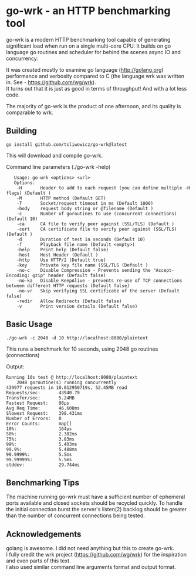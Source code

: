 go-wrk - an HTTP benchmarking tool
==================================

go-wrk is a modern HTTP benchmarking tool capable of generating significant load when run on a single multi-core CPU. It builds on go language go routines and scheduler for behind the scenes async IO and concurrency.

It was created mostly to examine go language (http://golang.org) performance and verbosity compared to C (the language wrk was written in. See - <https://github.com/wg/wrk>).  
It turns out that it is just as good in terms of throughput! And with a lot less code.  

The majority of go-wrk is the product of one afternoon, and its quality is comparable to wrk.

Building
--------

    go install github.com/tsliwowicz/go-wrk@latest

This will download and compile go-wrk. 
   
Command line parameters (./go-wrk -help)  
	
       Usage: go-wrk <options> <url>
       Options:
        -H       Header to add to each request (you can define multiple -H flags) (Default )
        -M       HTTP method (Default GET)
        -T       Socket/request timeout in ms (Default 1000)
        -body    request body string or @filename (Default )
        -c       Number of goroutines to use (concurrent connections) (Default 10)
        -ca      CA file to verify peer against (SSL/TLS) (Default )
        -cert    CA certificate file to verify peer against (SSL/TLS) (Default )
        -d       Duration of test in seconds (Default 10)
        -f       Playback file name (Default <empty>)
        -help    Print help (Default false)
        -host    Host Header (Default )
        -http    Use HTTP/2 (Default true)
        -key     Private key file name (SSL/TLS (Default )
        -no-c    Disable Compression - Prevents sending the "Accept-Encoding: gzip" header (Default false)
        -no-ka   Disable KeepAlive - prevents re-use of TCP connections between different HTTP requests (Default false)
        -no-vr   Skip verifying SSL certificate of the server (Default false)
        -redir   Allow Redirects (Default false)
        -v       Print version details (Default false)

Basic Usage
-----------

    ./go-wrk -c 2048 -d 10 http://localhost:8080/plaintext

This runs a benchmark for 10 seconds, using 2048 go routines (connections)

Output:

    Running 10s test @ http://localhost:8080/plaintext
        2048 goroutine(s) running concurrently
    439977 requests in 10.012950719s, 52.45MB read
    Requests/sec:		43940.79
    Transfer/sec:		5.24MB
    Fastest Request:	98µs
    Avg Req Time:		46.608ms
    Slowest Request:	398.431ms
    Number of Errors:	0
    Error Counts:		map[]
    10%:			    164µs
    50%:			    2.382ms
    75%:			    3.83ms
    99%:			    5.403ms
    99.9%:			    5.488ms
    99.9999%:		    5.5ms
    99.99999%:		    5.5ms
    stddev:			    29.744ms


Benchmarking Tips
-----------------

  The machine running go-wrk must have a sufficient number of ephemeral ports
  available and closed sockets should be recycled quickly. To handle the
  initial connection burst the server's listen(2) backlog should be greater
  than the number of concurrent connections being tested.

Acknowledgements
----------------

  golang is awesome. I did not need anything but this to create go-wrk.  
  I fully credit the wrk project (https://github.com/wg/wrk) for the inspiration and even parts of this text.  
  I also used similar command line arguments format and output format.
